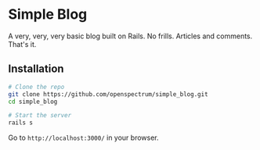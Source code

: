 # Simple Blog

A very, very, very basic blog built on Rails.  No frills.  Articles and comments.  That's it.

## Installation

```bash
# Clone the repo
git clone https://github.com/openspectrum/simple_blog.git
cd simple_blog

# Start the server
rails s
```

Go to `http://localhost:3000/` in your browser.